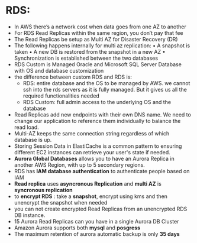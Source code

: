 # RDS:
- In AWS there’s a network cost when data goes from one AZ to another
- For RDS Read Replicas within the same region, you don’t pay that fee
- The Read Replicas be setup as Multi AZ for Disaster Recovery (DR)
- The following happens internally for multi az replication:
• A snapshot is taken
• A new DB is restored from the
snapshot in a new AZ
• Synchronization is established
between the two databases
- RDS Custom is Managed Oracle and Microsoft SQL Server Database with OS and database customization
- the difference between custom RDS and RDS is:
  - RDS: entire database and the OS to be managed by AWS. we cannot ssh into the rds servers as it is fully managed. But it gives us all the required functionalities needed 
  - RDS Custom: full admin access to the underlying OS and the database 
- Read Replicas add new endpoints with their own DNS name. We need to change our application to reference them individually to balance the read load.
- Multi-AZ keeps the same connection string regardless of which database is up.
- Storing Session Data in ElastiCache is a common pattern to ensuring different EC2 instances can retrieve your user's state if needed.
- **Aurora Global Databases** allows you to have an Aurora Replica in another AWS Region, with up to 5 secondary regions.
- RDS has **IAM database authentication** to authenticate people based on IAM 
- **Read replica** uses **asyncronous Replication** and **multi AZ** is **syncronous replication**
- to **encrypt RDS** : take a **snapshot**, encrypt using kms and then unencrypt the snapshot when needed
- you can not create encrypted Read Replicas from an unencrypted RDS DB instance.
- 15 Aurora Read Replicas can you have in a single Aurora DB Cluster
- Amazon Aurora supports both **mysql** and **posgress**
- The maximum retention of aurora automatic backup is only **35 days**
